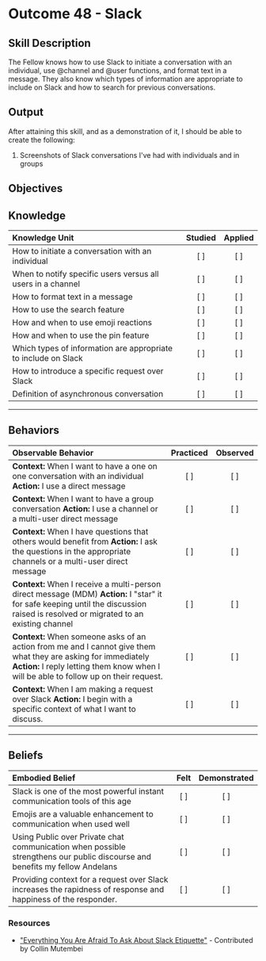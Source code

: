 # Outcome 48 - Slack

**Skill Description**
----------
The Fellow knows how to use Slack to initiate a conversation with an individual, use @channel and @user functions, and format text in a message. They also know which types of information are appropriate to include on Slack and how to search for previous conversations.


**Output**
----------
After attaining this skill, and as a demonstration of it, I should be able to create the following:

1. Screenshots of Slack conversations I've had with individuals and in groups


**Objectives**
----------
## **Knowledge**


| Knowledge Unit   |      Studied      | Applied |
|:-------------|:------------------:|:--------:|
| How to initiate a conversation with an individual | [ ] | [ ]  |
| When to notify specific users versus all users in a channel | [ ] | [ ]  |
| How to format text in a message | [ ] | [ ]  |
| How to use the search feature | [ ] | [ ]  |
| How and when to use emoji reactions | [ ] | [ ]  |
| How and when to use the pin feature | [ ] | [ ]  |
| Which types of information are appropriate to include on Slack | [ ] | [ ]  |
| How to introduce a specific request over Slack | [ ] | [ ]  |
| Definition of asynchronous conversation | [ ] | [ ]  |

----------


## **Behaviors**

| Observable Behavior   |      Practiced      | Observed |
|:-------------|:------------------:|:--------:|
| **Context:** When I want to have a one on one conversation with an individual **Action:** I use a direct message | [ ] | [ ] |
| **Context:** When I want to have a group conversation **Action:** I use a channel or a multi-user direct message | [ ] | [ ] |
| **Context:** When I have questions that others would benefit from **Action:** I ask the questions in the appropriate channels or a multi-user direct message | [ ] | [ ] |
| **Context:** When I receive a multi-person direct message (MDM) **Action:** I "star" it for safe keeping until the discussion raised is resolved or migrated to an existing channel | [ ] | [ ] |
| **Context:** When someone asks of an action from me and I cannot give them what they are asking for immediately **Action:** I reply letting them know when I will be able to follow up on their request. | [ ] | [ ] |
| **Context:** When I am making a request over Slack **Action:** I begin with a specific context of what I want to discuss. | [ ] | [ ] |


----------


## **Beliefs**


| Embodied Belief   |      Felt      | Demonstrated |
|:-------------|:------------------:|:--------:|
| Slack is one of the most powerful instant communication tools of this age | [ ] | [ ] |
| Emojis are a valuable enhancement to communication when used well | [ ] | [ ] |
| Using Public over Private chat communication when possible strengthens our public discourse and benefits my fellow Andelans| [ ] | [ ] |
| Providing context for a request over Slack increases the rapidness of response and happiness of the responder.| [ ] | [ ] |


### Resources

- ["Everything You Are Afraid To Ask About Slack Etiquette"](https://www.fastcompany.com/3054413/everything-you-are-afraid-to-ask-about-slack-etiquette) - Contributed by Collin Mutembei
